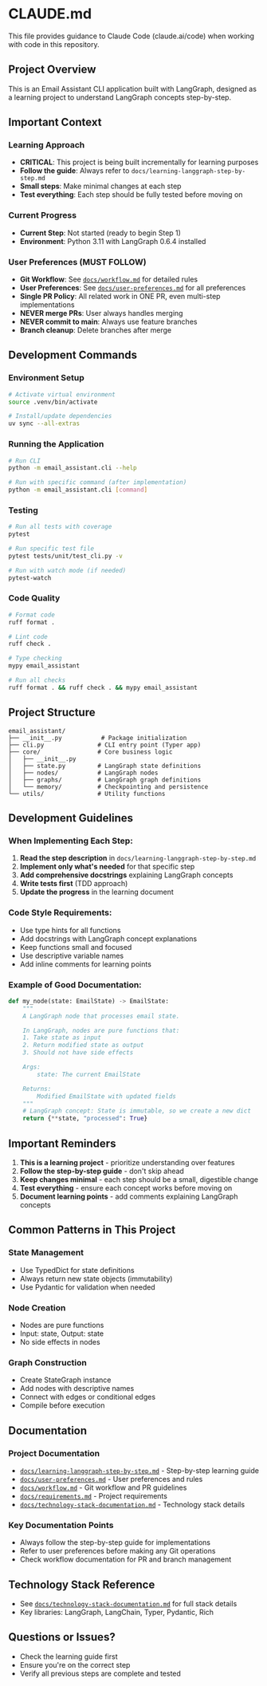 # CLAUDE.md

This file provides guidance to Claude Code (claude.ai/code) when working with code in this repository.

## Project Overview

This is an Email Assistant CLI application built with LangGraph, designed as a learning project to understand LangGraph concepts step-by-step.

## Important Context

### Learning Approach
- **CRITICAL**: This project is being built incrementally for learning purposes
- **Follow the guide**: Always refer to `docs/learning-langgraph-step-by-step.md`
- **Small steps**: Make minimal changes at each step
- **Test everything**: Each step should be fully tested before moving on

### Current Progress
- **Current Step**: Not started (ready to begin Step 1)
- **Environment**: Python 3.11 with LangGraph 0.6.4 installed

### User Preferences (MUST FOLLOW)
- **Git Workflow**: See [`docs/workflow.md`](docs/workflow.md) for detailed rules
- **User Preferences**: See [`docs/user-preferences.md`](docs/user-preferences.md) for all preferences
- **Single PR Policy**: All related work in ONE PR, even multi-step implementations
- **NEVER merge PRs**: User always handles merging
- **NEVER commit to main**: Always use feature branches
- **Branch cleanup**: Delete branches after merge

## Development Commands

### Environment Setup
```bash
# Activate virtual environment
source .venv/bin/activate

# Install/update dependencies
uv sync --all-extras
```

### Running the Application
```bash
# Run CLI
python -m email_assistant.cli --help

# Run with specific command (after implementation)
python -m email_assistant.cli [command]
```

### Testing
```bash
# Run all tests with coverage
pytest

# Run specific test file
pytest tests/unit/test_cli.py -v

# Run with watch mode (if needed)
pytest-watch
```

### Code Quality
```bash
# Format code
ruff format .

# Lint code
ruff check .

# Type checking
mypy email_assistant

# Run all checks
ruff format . && ruff check . && mypy email_assistant
```

## Project Structure

```
email_assistant/
├── __init__.py           # Package initialization
├── cli.py               # CLI entry point (Typer app)
├── core/                # Core business logic
│   ├── __init__.py
│   ├── state.py         # LangGraph state definitions
│   ├── nodes/           # LangGraph nodes
│   ├── graphs/          # LangGraph graph definitions
│   └── memory/          # Checkpointing and persistence
└── utils/               # Utility functions
```

## Development Guidelines

### When Implementing Each Step:

1. **Read the step description** in `docs/learning-langgraph-step-by-step.md`
2. **Implement only what's needed** for that specific step
3. **Add comprehensive docstrings** explaining LangGraph concepts
4. **Write tests first** (TDD approach)
5. **Update the progress** in the learning document

### Code Style Requirements:
- Use type hints for all functions
- Add docstrings with LangGraph concept explanations
- Keep functions small and focused
- Use descriptive variable names
- Add inline comments for learning points

### Example of Good Documentation:
```python
def my_node(state: EmailState) -> EmailState:
    """
    A LangGraph node that processes email state.

    In LangGraph, nodes are pure functions that:
    1. Take state as input
    2. Return modified state as output
    3. Should not have side effects

    Args:
        state: The current EmailState

    Returns:
        Modified EmailState with updated fields
    """
    # LangGraph concept: State is immutable, so we create a new dict
    return {**state, "processed": True}
```

## Important Reminders

1. **This is a learning project** - prioritize understanding over features
2. **Follow the step-by-step guide** - don't skip ahead
3. **Keep changes minimal** - each step should be a small, digestible change
4. **Test everything** - ensure each concept works before moving on
5. **Document learning points** - add comments explaining LangGraph concepts

## Common Patterns in This Project

### State Management
- Use TypedDict for state definitions
- Always return new state objects (immutability)
- Use Pydantic for validation when needed

### Node Creation
- Nodes are pure functions
- Input: state, Output: state
- No side effects in nodes

### Graph Construction
- Create StateGraph instance
- Add nodes with descriptive names
- Connect with edges or conditional edges
- Compile before execution

## Documentation

### Project Documentation
- [`docs/learning-langgraph-step-by-step.md`](docs/learning-langgraph-step-by-step.md) - Step-by-step learning guide
- [`docs/user-preferences.md`](docs/user-preferences.md) - User preferences and rules
- [`docs/workflow.md`](docs/workflow.md) - Git workflow and PR guidelines
- [`docs/requirements.md`](docs/requirements.md) - Project requirements
- [`docs/technology-stack-documentation.md`](docs/technology-stack-documentation.md) - Technology stack details

### Key Documentation Points
- Always follow the step-by-step guide for implementations
- Refer to user preferences before making any Git operations
- Check workflow documentation for PR and branch management

## Technology Stack Reference
- See [`docs/technology-stack-documentation.md`](docs/technology-stack-documentation.md) for full stack details
- Key libraries: LangGraph, LangChain, Typer, Pydantic, Rich

## Questions or Issues?
- Check the learning guide first
- Ensure you're on the correct step
- Verify all previous steps are complete and tested
